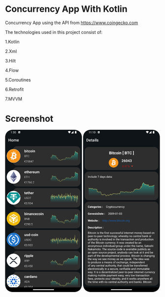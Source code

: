 # Concurrency App With Kotlin
Concurrency App using the API from https://www.coingecko.com

The technologies used in this project consist of:

1.Kotlin

2.Xml

3.Hilt

4.Flow 

5.Coroutines

6.Retrofit

7.MVVM

# Screenshot

<img src="images/bitcoin1.png" width="250"/> <img src="images/bitcoin2.png" width="250"/>
